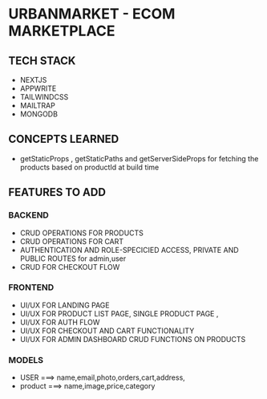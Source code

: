 # URBANMARKET - ECOM MARKETPLACE

## TECH STACK

- NEXTJS
- APPWRITE
- TAILWINDCSS
- MAILTRAP
- MONGODB

## CONCEPTS LEARNED

- getStaticProps , getStaticPaths and getServerSideProps for fetching the products based on productId at build time

## FEATURES TO ADD

### BACKEND

- CRUD OPERATIONS FOR PRODUCTS
- CRUD OPERATIONS FOR CART
- AUTHENTICATION AND ROLE-SPECICIED ACCESS, PRIVATE AND PUBLIC ROUTES for admin,user
- CRUD FOR CHECKOUT FLOW

### FRONTEND

- UI/UX FOR LANDING PAGE
- UI/UX FOR PRODUCT LIST PAGE, SINGLE PRODUCT PAGE ,
- UI/UX FOR AUTH FLOW
- UI/UX FOR CHECKOUT AND CART FUNCTIONALITY
- UI/UX FOR ADMIN DASHBOARD CRUD FUNCTIONS ON PRODUCTS

### MODELS

- USER ===> name,email,photo,orders,cart,address,
- product ===> name,image,price,category
